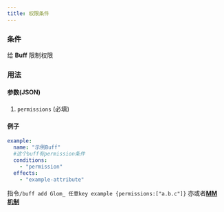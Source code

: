 ```yaml
---
title: 权限条件
---
```



### 条件

给 **Buff** 限制权限

### 用法

#### 参数(JSON)

1. `permissions` (必填)

#### 例子

```yaml
example:
  name: "示例Buff"
  #这个buff有permission条件
  conditions:
    - "permission"
  effects:
    - "example-attribute"
```

指令`/buff add Glom_ 任意key example {permissions:["a.b.c"]}`
亦或者[**MM 机制**](https://blog.skillw.com/#sort=buffsystem&doc=%E5%85%B6%E5%AE%83/MythicMobs.md)

